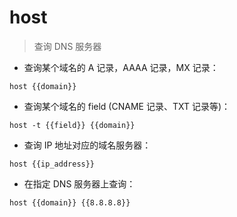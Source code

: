# host

> 查询 DNS 服务器

- 查询某个域名的 A 记录，AAAA 记录，MX 记录：

`host {{domain}}`

- 查询某个域名的 field (CNAME 记录、TXT 记录等)：

`host -t {{field}} {{domain}}`

- 查询 IP 地址对应的域名服务器：

`host {{ip_address}}`

- 在指定 DNS 服务器上查询：

`host {{domain}} {{8.8.8.8}}`

[#]: contributors: ([jrg])